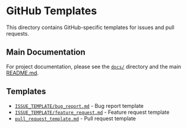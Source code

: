 # GitHub Templates

This directory contains GitHub-specific templates for issues and pull requests.

## Main Documentation

For project documentation, please see the [`docs/`](../docs/) directory and the main [README.md](../README.md).

## Templates

- [`ISSUE_TEMPLATE/bug_report.md`](ISSUE_TEMPLATE/bug_report.md) - Bug report template
- [`ISSUE_TEMPLATE/feature_request.md`](ISSUE_TEMPLATE/feature_request.md) - Feature request template  
- [`pull_request_template.md`](pull_request_template.md) - Pull request template